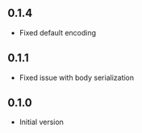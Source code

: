 ## 0.1.4

- Fixed default encoding

## 0.1.1

- Fixed issue with body serialization

## 0.1.0

- Initial version
